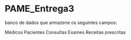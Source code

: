# PAME_Entrega3
banco de dados que armazene os seguintes campos:

Médicos
Pacientes
Consultas
Exames
Receitas prescritas
